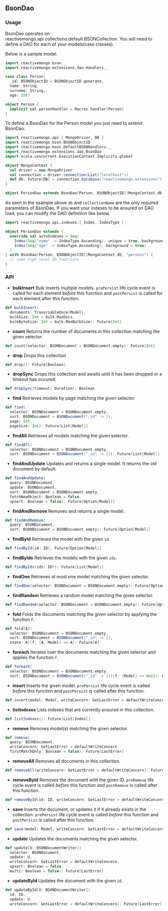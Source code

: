 ## BsonDao

### Usage

BsonDao operates on reactivemongo.api.collections.default.BSONCollection. You will need to define a DAO for each of your models(case classes).

Below is a sample model.

```scala
import reactivemongo.bson._
import reactivemongo.extensions.dao.Handlers._

case class Person(
  _id: BSONObjectID = BSONObjectID.generate,
  name: String,
  surname: String,
  age: Int)

object Person {
  implicit val personHandler = Macros.handler[Person]
}
```

To define a BsonDao for the Person model you just need to extend BsonDao.

```scala
import reactivemongo.api.{ MongoDriver, DB }
import reactivemongo.bson.BSONObjectID
import reactivemongo.bson.DefaultBSONHandlers._
import reactivemongo.extensions.dao.BsonDao
import scala.concurrent.ExecutionContext.Implicits.global

object MongoContext {
  val driver = new MongoDriver
  val connection = driver.connection(List("localhost"))
  def db: Future[DB] = connection.database("reactivemongo-extensions")
}

object PersonDao extends BsonDao[Person, BSONObjectID](MongoContext.db, "persons")
```

As seen in the example above ```db``` and ```collectionName``` are the only required parameters of BsonDao.
If you want your indexes to be ensured on DAO load, you can modify the DAO definition like below.

```scala
import reactivemongo.api.indexes.{ Index, IndexType }

object PersonDao extends {
  override val autoIndexes = Seq(
    Index(Seq("name" -> IndexType.Ascending), unique = true, background = true),
    Index(Seq("age" -> IndexType.Ascending), background = true)
  )
} with BsonDao[Person, BSONObjectID](MongoContext.db, "persons") {
  // some high level db functions
}
```

### API

* **bulkInsert** Bulk inserts multiple models. `prePersist` life cycle event is called for each element *before* this function and `postPersist` is called for each element after this function.

```scala
def bulkInsert(
  documents: TraversableOnce[Model],
  bulkSize: Int = bulk.MaxDocs,
  bulkByteSize: Int = bulk.MaxBulkSize): Future[Int]
```

* **count** Returns the number of documents in this collection matching the given selector.

```scala
def count(selector: BSONDocument = BSONDocument.empty): Future[Int]
```

* **drop** Drops this collection

```scala
def drop(): Future[Boolean]
```

* **dropSync** Drops this collection and awaits until it has been dropped or a timeout has occured.

```scala
def dropSync(timeout: Duration): Boolean
```

* **find** Retrieves models by page matching the given selector.

```scala
def find(
  selector: BSONDocument = BSONDocument.empty,
  sort: BSONDocument = BSONDocument("_id" -> 1),
  page: Int,
  pageSize: Int): Future[List[Model]]
```

* **findAll** Retrieves all models matching the given selector.

```scala
def findAll(
  selector: BSONDocument = BSONDocument.empty,
  sort: BSONDocument = BSONDocument("_id" -> 1)): Future[List[Model]]
```

* **findAndUpdate** Updates and returns a single model. It returns the old document by default.

```scala
def findAndUpdate(
  query: BSONDocument,
  update: BSONDocument,
  sort: BSONDocument = BSONDocument.empty,
  fetchNewObject: Boolean = false,
  upsert: Boolean = false): Future[Option[Model]]
```

* **findAndRemove** Removes and returns a single model.

```scala
def findAndRemove(
  query: BSONDocument,
  sort: BSONDocument = BSONDocument.empty): Future[Option[Model]]
```

* **findById** Retrieves the model with the given `id`.

```scala
def findById(id: ID): Future[Option[Model]]
```

* **findByIds** Retrieves the models with the given `ids`.

```scala
def findByIds(ids: ID*): Future[List[Model]]
```

* **findOne** Retrieves at most one model matching the given selector.

```scala
def findOne(selector: BSONDocument = BSONDocument.empty): Future[Option[Model]]
```

* **findRandom** Retrieves a random model matching the given selector.

```scala
def findRandom(selector: BSONDocument = BSONDocument.empty): Future[Option[Model]]
```

* **fold** Folds the documents matching the given selector by applying the function `f`.

```scala
def fold[A](
  selector: BSONDocument = BSONDocument.empty,
  sort: BSONDocument = BSONDocument("_id" -> 1),
  state: A)(f: (A, Model) => A): Future[A]
```

* **foreach** Iterates over the documents matching the given selector and applies the function `f`.

```scala
def foreach(
  selector: BSONDocument = BSONDocument.empty,
  sort: BSONDocument = BSONDocument("_id" -> 1))(f: (Model) => Unit): Future[Unit]
```

* **insert** Inserts the given model. `prePersist` life cycle event is called *before* this function and `postPersist` is called after this function.


```scala
def insert(model: Model, writeConcern: GetLastError = defaultWriteConcern): Future[LastError]
```

* **listIndexes** Lists indexes that are currently ensured in this collection.

```scala
def listIndexes(): Future[List[Index]]
```

* **remove** Removes model(s) matching the given selector.

```scala
def remove(
  query: BSONDocument,
  writeConcern: GetLastError = defaultWriteConcern,
  firstMatchOnly: Boolean = false): Future[LastError]
```

* **removeAll** Removes all documents in this collection.

```scala
def removeAll(writeConcern: GetLastError = defaultWriteConcern): Future[LastError]
```

* **removeById** Removes the document with the given ID. `preRemove` life cycle event is called *before* this function and `postRemove` is called after this function.

```scala
def removeById(id: ID, writeConcern: GetLastError = defaultWriteConcern): Future[LastError]
```

* **save** Inserts the document, or updates it if it already exists in the collection. `prePersist` life cycle event is called *before* this function and `postPersist` is called after this function.

```scala
def save(model: Model, writeConcern: GetLastError = defaultWriteConcern): Future[LastError]
```

* **update** Updates the documents matching the given selector.

```scala
def update[U: BSONDocumentWriter](
  selector: BSONDocument,
  update: U,
  writeConcern: GetLastError = defaultWriteConcern,
  upsert: Boolean = false,
  multi: Boolean = false): Future[LastError]
```

* **updateById** Updates the document with the given `id`.

```scala
def updateById[U: BSONDocumentWriter](
  id: ID,
  update: U,
  writeConcern: GetLastError = defaultWriteConcern): Future[LastError]
```
